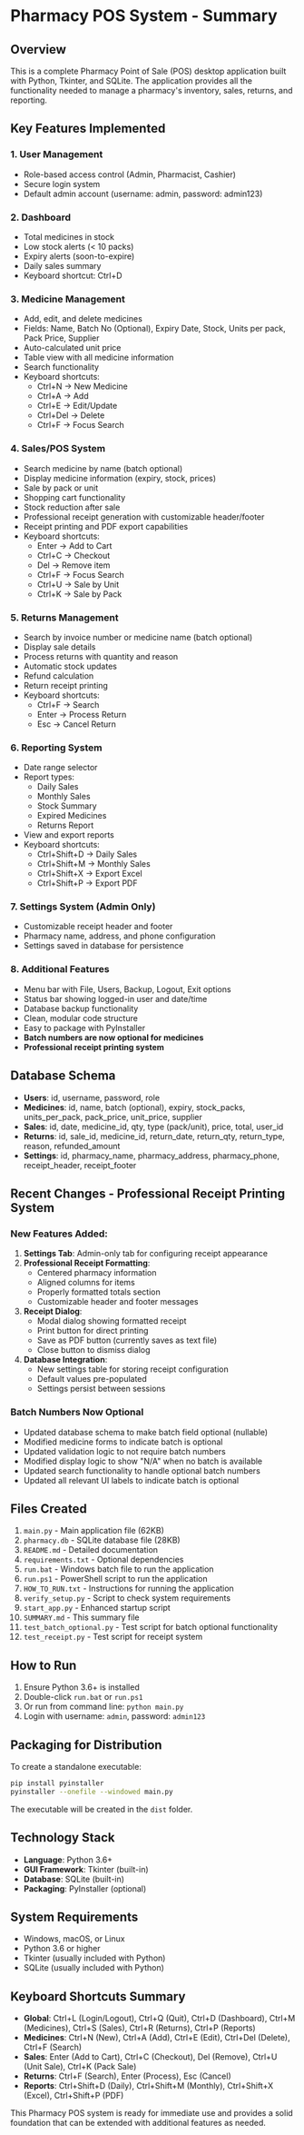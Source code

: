 # Pharmacy POS System - Summary

## Overview
This is a complete Pharmacy Point of Sale (POS) desktop application built with Python, Tkinter, and SQLite. The application provides all the functionality needed to manage a pharmacy's inventory, sales, returns, and reporting.

## Key Features Implemented

### 1. User Management
- Role-based access control (Admin, Pharmacist, Cashier)
- Secure login system
- Default admin account (username: admin, password: admin123)

### 2. Dashboard
- Total medicines in stock
- Low stock alerts (< 10 packs)
- Expiry alerts (soon-to-expire)
- Daily sales summary
- Keyboard shortcut: Ctrl+D

### 3. Medicine Management
- Add, edit, and delete medicines
- Fields: Name, Batch No (Optional), Expiry Date, Stock, Units per pack, Pack Price, Supplier
- Auto-calculated unit price
- Table view with all medicine information
- Search functionality
- Keyboard shortcuts:
  - Ctrl+N → New Medicine
  - Ctrl+A → Add
  - Ctrl+E → Edit/Update
  - Ctrl+Del → Delete
  - Ctrl+F → Focus Search

### 4. Sales/POS System
- Search medicine by name (batch optional)
- Display medicine information (expiry, stock, prices)
- Sale by pack or unit
- Shopping cart functionality
- Stock reduction after sale
- Professional receipt generation with customizable header/footer
- Receipt printing and PDF export capabilities
- Keyboard shortcuts:
  - Enter → Add to Cart
  - Ctrl+C → Checkout
  - Del → Remove item
  - Ctrl+F → Focus Search
  - Ctrl+U → Sale by Unit
  - Ctrl+K → Sale by Pack

### 5. Returns Management
- Search by invoice number or medicine name (batch optional)
- Display sale details
- Process returns with quantity and reason
- Automatic stock updates
- Refund calculation
- Return receipt printing
- Keyboard shortcuts:
  - Ctrl+F → Search
  - Enter → Process Return
  - Esc → Cancel Return

### 6. Reporting System
- Date range selector
- Report types:
  - Daily Sales
  - Monthly Sales
  - Stock Summary
  - Expired Medicines
  - Returns Report
- View and export reports
- Keyboard shortcuts:
  - Ctrl+Shift+D → Daily Sales
  - Ctrl+Shift+M → Monthly Sales
  - Ctrl+Shift+X → Export Excel
  - Ctrl+Shift+P → Export PDF

### 7. Settings System (Admin Only)
- Customizable receipt header and footer
- Pharmacy name, address, and phone configuration
- Settings saved in database for persistence

### 8. Additional Features
- Menu bar with File, Users, Backup, Logout, Exit options
- Status bar showing logged-in user and date/time
- Database backup functionality
- Clean, modular code structure
- Easy to package with PyInstaller
- **Batch numbers are now optional for medicines**
- **Professional receipt printing system**

## Database Schema
- **Users**: id, username, password, role
- **Medicines**: id, name, batch (optional), expiry, stock_packs, units_per_pack, pack_price, unit_price, supplier
- **Sales**: id, date, medicine_id, qty, type (pack/unit), price, total, user_id
- **Returns**: id, sale_id, medicine_id, return_date, return_qty, return_type, reason, refunded_amount
- **Settings**: id, pharmacy_name, pharmacy_address, pharmacy_phone, receipt_header, receipt_footer

## Recent Changes - Professional Receipt Printing System

### New Features Added:
1. **Settings Tab**: Admin-only tab for configuring receipt appearance
2. **Professional Receipt Formatting**: 
   - Centered pharmacy information
   - Aligned columns for items
   - Properly formatted totals section
   - Customizable header and footer messages
3. **Receipt Dialog**: 
   - Modal dialog showing formatted receipt
   - Print button for direct printing
   - Save as PDF button (currently saves as text file)
   - Close button to dismiss dialog
4. **Database Integration**: 
   - New settings table for storing receipt configuration
   - Default values pre-populated
   - Settings persist between sessions

### Batch Numbers Now Optional
- Updated database schema to make batch field optional (nullable)
- Modified medicine forms to indicate batch is optional
- Updated validation logic to not require batch numbers
- Modified display logic to show "N/A" when no batch is available
- Updated search functionality to handle optional batch numbers
- Updated all relevant UI labels to indicate batch is optional

## Files Created
1. `main.py` - Main application file (62KB)
2. `pharmacy.db` - SQLite database file (28KB)
3. `README.md` - Detailed documentation
4. `requirements.txt` - Optional dependencies
5. `run.bat` - Windows batch file to run the application
6. `run.ps1` - PowerShell script to run the application
7. `HOW_TO_RUN.txt` - Instructions for running the application
8. `verify_setup.py` - Script to check system requirements
9. `start_app.py` - Enhanced startup script
10. `SUMMARY.md` - This summary file
11. `test_batch_optional.py` - Test script for batch optional functionality
12. `test_receipt.py` - Test script for receipt system

## How to Run
1. Ensure Python 3.6+ is installed
2. Double-click `run.bat` or `run.ps1`
3. Or run from command line: `python main.py`
4. Login with username: `admin`, password: `admin123`

## Packaging for Distribution
To create a standalone executable:
```bash
pip install pyinstaller
pyinstaller --onefile --windowed main.py
```

The executable will be created in the `dist` folder.

## Technology Stack
- **Language**: Python 3.6+
- **GUI Framework**: Tkinter (built-in)
- **Database**: SQLite (built-in)
- **Packaging**: PyInstaller (optional)

## System Requirements
- Windows, macOS, or Linux
- Python 3.6 or higher
- Tkinter (usually included with Python)
- SQLite (usually included with Python)

## Keyboard Shortcuts Summary
- **Global**: Ctrl+L (Login/Logout), Ctrl+Q (Quit), Ctrl+D (Dashboard), Ctrl+M (Medicines), Ctrl+S (Sales), Ctrl+R (Returns), Ctrl+P (Reports)
- **Medicines**: Ctrl+N (New), Ctrl+A (Add), Ctrl+E (Edit), Ctrl+Del (Delete), Ctrl+F (Search)
- **Sales**: Enter (Add to Cart), Ctrl+C (Checkout), Del (Remove), Ctrl+U (Unit Sale), Ctrl+K (Pack Sale)
- **Returns**: Ctrl+F (Search), Enter (Process), Esc (Cancel)
- **Reports**: Ctrl+Shift+D (Daily), Ctrl+Shift+M (Monthly), Ctrl+Shift+X (Excel), Ctrl+Shift+P (PDF)

This Pharmacy POS system is ready for immediate use and provides a solid foundation that can be extended with additional features as needed.